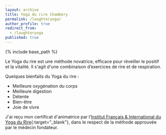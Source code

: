 ```yaml
---
layout: archive
title: Yoga du rire Chambéry
permalink: /laughteryoga/
author_profile: true
redirect_from:
  - /laughteryoga
published: true
---
```

{% include base_path %}

Le Yoga du rire est une méthode novatrice, efficace pour réveiller le positif et la vitalité. Il s'agit d'une combinaison d’exercices de rire et de respiration.

Quelques bienfaits du Yoga du rire :
* Meilleure oxygénation du corps
* Meilleure digestion
* Détente
* Bien-être
* Joie de vivre

J'ai reçu mon certificat d'animatrice par l’[Institut Français & International du Yoga du Rire](https://www.formation-yogadurire.fr/){:target="_blank"}, dans le respect de la méthode approuvée par le médecin fondateur.
